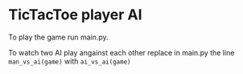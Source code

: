 # TicTacToe player AI

To play the game run main.py. 

To watch two AI play angainst each other replace in main.py the line `man_vs_ai(game)` with `ai_vs_ai(game)`
